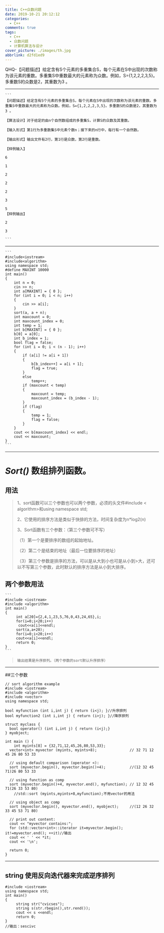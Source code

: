 ```yaml
---
title: C++众数问题
date: 2019-10-21 20:12:12
categories: 
  - C++
comments: true
tags:
  - C++
  - 众数问题
  - 计算机算法与设计
cover_picture: ./images/th.jpg
abbrlink: d2fd1ed9
---
```

 QHQ-【问题描述】给定含有S个元素的多重集合S，每个元素在S中出现的次数称为该元素的重数。多重集S中重数最大的元素称为众数。例如，S={1,2,2,2,3,5}。多重数S的众数是2，其重数为3 。
<!-- more -->

---
    ```
    【问题描述】给定含有S个元素的多重集合S，每个元素在S中出现的次数称为该元素的重数。多重集S中重数最大的元素称为众数。例如，S={1,2,2,2,3,5}。多重数S的众数是2，其重数为3 。
    
    【算法设计】对于给定的由n个自然数组成的多重集S，计算S的众数及其重数。
    
    【输入形式】第1行为多重数集S中元素个数n；接下来的n行中，每行有一个自然数。
    
    【输出形式】输出文件有2行，第1行是众数，第2行是重数。
    
    【样例输入】
    
    6
    
    1
    
    2
    
    2
    
    2
    
    3
    
    5
    【样例输出】
    
    2
    
    3
    
    ```
---
    ```
    #include<iostream>
    #include<algorithm>
    using namespace std;
    #define MAXINT 10000
    int main()
    {
    	int n = 0;
    	cin >> n;
    	int a[MAXINT] = { 0 };
    	for (int i = 0; i < n; i++)
    	{
    		cin >> a[i];
    	}
    	sort(a, a + n);
    	int maxcount = 0;
    	int maxcount_index = 0;
    	int temp = 1;
    	int b[MAXINT] = { 0 };
    	b[0] = a[0];
    	int b_index = 1;
    	bool flag = false;
    	for (int i = 0; i < (n - 1); i++)
    	{
    		if (a[i] != a[i + 1])
    		{
    			b[b_index++] = a[i + 1];
    			flag = true;
    		}
    		else
    			temp++;
    		if (maxcount < temp)
    		{
    			maxcount = temp;
    			maxcount_index = (b_index - 1);
    		}
    		if (flag)
    		{
    			temp = 1;
    			flag = false;
    		}
    	}
    	cout << b[maxcount_index] << endl;
    	cout << maxcount;
    }
    ```
---
# ***Sort()*** 数组排列函数。

## 用法

  >  1、sort函数可以三个参数也可以两个参数，必须的头文件#include < algorithm>和using namespace std;
  >
  >   2、它使用的排序方法是类似于快排的方法，时间复杂度为n*log2(n)
  > 
  >  3、Sort函数有三个参数：（第三个参数可不写）
  >    
  >  （1）第一个是要排序的数组的起始地址。
  >    
  >  （2）第二个是结束的地址（最后一位要排序的地址）
  >
  >  （3）第三个参数是排序的方法，可以是从大到小也可是从小到>大，还可以不写第三个参数，此时默认的排序方法是从小到大排序。    

## 两个参数用法
    ```
    #include <iostream>
    #include <algorithm>
    int main()
    {
         int a[20]={2,4,1,23,5,76,0,43,24,65},i;
         for(i=0;i<20;i++)
          cout<<a[i]<<endl;
         sort(a,a+20);
         for(i=0;i<20;i++)
         cout<<a[i]<<endl;
         return 0;
    }
    ```    
>    ```
>    输出结果是升序排列。（两个参数的sort默认升序排序）
>    ```
---
##三个参数
```
// sort algorithm example
#include <iostream>     
#include <algorithm>    
#include <vector>       
using namespace std;

bool myfunction (int i,int j) { return (i<j); }//升序排列
bool myfunction2 (int i,int j) { return (i>j); }//降序排列

struct myclass {
  bool operator() (int i,int j) { return (i<j);}
} myobject;

int main () {
    int myints[8] = {32,71,12,45,26,80,53,33};
  vector<int> myvector (myints, myints+8);               // 32 71 12 45 26 80 53 33

  // using default comparison (operator <):
  sort (myvector.begin(), myvector.begin()+4);           //(12 32 45 71)26 80 53 33

  // using function as comp
  sort (myvector.begin()+4, myvector.end(), myfunction); // 12 32 45 71(26 33 53 80)
    //std::sort (myints,myints+8,myfunction);不用vector的用法

  // using object as comp
  sort (myvector.begin(), myvector.end(), myobject);     //(12 26 32 33 45 53 71 80)

  // print out content:
  cout << "myvector contains:";
  for (std::vector<int>::iterator it=myvector.begin(); it!=myvector.end(); ++it)//输出
  cout << ' ' << *it;
  cout << '\n';

  return 0;
}
```
---
## string 使用反向迭代器来完成逆序排列
```
#include <iostream>
using namespace std;
int main()
{
     string str("cvicses");
     string s(str.rbegin(),str.rend());
     cout << s <<endl;
     return 0;
}
//输出：sescivc
```